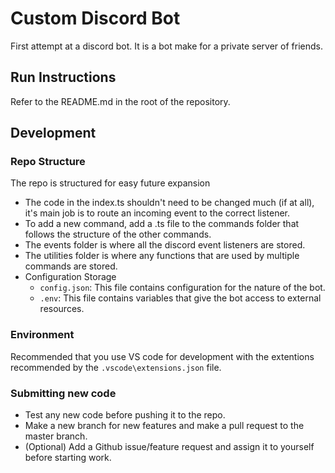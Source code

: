 # Custom Discord Bot

First attempt at a discord bot. It is a bot make for a private server of friends.

## Run Instructions

Refer to the README.md in the root of the repository.

## Development

### Repo Structure

The repo is structured for easy future expansion

-   The code in the index.ts shouldn't need to be changed much (if at all), it's main job is to
    route an incoming event to the correct listener.
-   To add a new command, add a .ts file to the commands folder that follows the structure of
    the other commands.
-   The events folder is where all the discord event listeners are stored.
-   The utilities folder is where any functions that are used by multiple commands are stored.
-   Configuration Storage
    -   `config.json`: This file contains configuration for the nature of the bot.
    -   `.env`: This file contains variables that give the bot access to external resources.

### Environment

Recommended that you use VS code for development with the extentions recommended by
the `.vscode\extensions.json` file.

### Submitting new code

-   Test any new code before pushing it to the repo.
-   Make a new branch for new features and make a pull request to the master branch.
-   (Optional) Add a Github issue/feature request and assign it to yourself before
    starting work.
